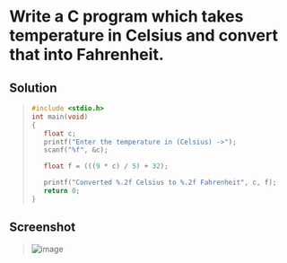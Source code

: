 # Write a C program which takes temperature in Celsius and convert that into Fahrenheit.

## Solution
>```c
>#include <stdio.h>
>int main(void)
>{
>    float c;
>    printf("Enter the temperature in (Celsius) ->");
>    scanf("%f", &c);
>
>    float f = (((9 * c) / 5) + 32);
>
>    printf("Converted %.2f Celsius to %.2f Fahrenheit", c, f);
>    return 0;
>}
>```
## Screenshot
>![image](https://user-images.githubusercontent.com/96988507/151668743-a66c0992-fb72-408a-a748-776271403ecf.png)
